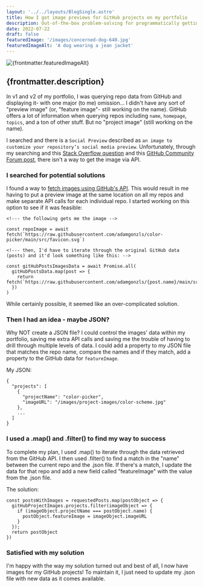 ```yaml
---
layout: '../../layouts/BlogSingle.astro'
title: How I got image previews for GitHub projects on my portfolio
description: Out-of-the-box problem-solving for programmatically getting images
date: 2022-07-22
draft: false
featuredImage: '/images/concerned-dog-640.jpg'
featuredImageAlt: 'A dog wearing a jean jacket'
---
```


<img src={frontmatter.featuredImage} alt={frontmatter.featuredImageAlt} />

## {frontmatter.description}

In v1 and v2 of my portfolio, I was querying repo data from GitHub and displaying it- with one major (to me) omission... I didn't have any sort of "preview image" (or, "feature image"- still working on the name). GitHub offers a lot of information when querying repos including `name`, `homepage`, `topics`, and a ton of other stuff. But no "project image" (still working on the name).

I searched and there is a `Social Preview` described as `an image to customize your repository’s social media preview`. Unfortunately, through my searching and this [Stack Overflow question](https://stackoverflow.com/questions/60381683/how-to-get-the-social-preview-of-a-github-project) and this [GitHub Community Forum post](https://github.community/t/github-api-how-to-get-social-image/138890), there isn't a way to get the image via API.

### I searched for potential solutions

I found a way to [fetch images using GitHub's API](https://stackoverflow.com/questions/59689516/is-there-any-way-to-fetch-images-using-githubs-api). This would result in me having to put a preview image at the same location on all my repos and make separate API calls for each individual repo. I started working on this option to see if it was feasible:

```
<!--- the following gets me the image -->

const repoImage = await fetch(`https://raw.githubusercontent.com/adamgonzls/color-picker/main/src/favicon.svg`)

<!--- then, I'd have to iterate through the original GitHub data (posts) and it'd look something like this: -->

const gitHubPostsImagesData = await Promise.all(
  gitHubPostsData.map(post => {
    return fetch(`https://raw.githubusercontent.com/adamgonzls/{post.name}/main/src/favicon.svg`)
  })
)
```

While certainly possible, it seemed like an over-complicated solution.

### Then I had an idea - maybe JSON?

Why NOT create a JSON file? I could control the images' data within my portfolio, saving me extra API calls and saving me the trouble of having to drill through multiple levels of data. I could add a property to my JSON file that matches the repo name, compare the names and if they match, add a property to the GitHub data for `featureImage`.

My JSON:

```
{
  "projects": [
    {
      "projectName": "color-picker",
      "imageURL": "/images/project-images/color-scheme.jpg"
    },
    ...
  ]
}

```

### I used a .map() and .filter() to find my way to success

To complete my plan, I used .map() to iterate through the data retrieved from the GitHub API. I then used .filter() to find a match in the "name" between the current repo and the .json file. If there's a match, I update the data for that repo and add a new field called "featureImage" with the value from the .json file.

The solution:

```
const postsWithImages = requestedPosts.map(postObject => {
  gitHubProjectImages.projects.filter(imageObject => {
    if (imageObject.projectName === postObject.name) {
      postObject.featureImage = imageObject.imageURL
    }
  });
  return postObject
})
```

### Satisfied with my solution

I'm happy with the way my solution turned out and best of all, I now have images for my GitHub projects! To maintain it, I just need to update my .json file with new data as it comes available.
